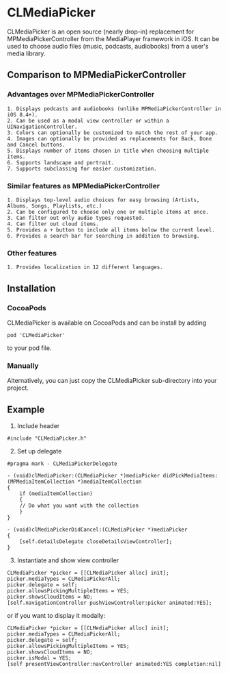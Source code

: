 # CLMediaPicker

CLMediaPicker is an open source (nearly drop-in) replacement for 
MPMediaPickerController from the MediaPlayer framework in iOS. It can 
be used to choose audio files (music, podcasts, audiobooks) from a 
user's media library.

## Comparison to MPMediaPickerController

### Advantages over MPMediaPickerController

    1. Displays podcasts and audiobooks (unlike MPMediaPickerController in iOS 8.4+).
    2. Can be used as a modal view controller or within a UINavigationController.
    3. Colors can optionally be customized to match the rest of your app.
    4. Images can optionally be provided as replacements for Back, Done and Cancel buttons.
    5. Displays number of items chosen in title when choosing multiple items.
    6. Supports landscape and portrait.
    7. Supports subclassing for easier customization.

### Similar features as MPMediaPickerController

    1. Displays top-level audio choices for easy browsing (Artists, Albums, Songs, Playlists, etc.)
    2. Can be configured to choose only one or multiple items at once.
    3. Can filter out only audio types requested.
    4. Can filter out cloud items.
    5. Provides a + button to include all items below the current level.
    6. Provides a search bar for searching in addition to browsing.

### Other features

    1. Provides localization in 12 different languages.

## Installation

### CocoaPods

CLMediaPicker is available on CocoaPods and can be install by adding
```
pod 'CLMediaPicker'
```
to your pod file.

### Manually

Alternatively, you can just copy the CLMediaPicker sub-directory into
your project.

## Example

1. Include header

```
#include "CLMediaPicker.h"
```
2. Set up delegate

```
#pragma mark - CLMediaPickerDelegate

- (void)clMediaPicker:(CLMediaPicker *)mediaPicker didPickMediaItems:(MPMediaItemCollection *)mediaItemCollection
{
    if (mediaItemCollection)
    {
	// Do what you want with the collection
    }
}

- (void)clMediaPickerDidCancel:(CLMediaPicker *)mediaPicker
{
    [self.detailsDelegate closeDetailsViewController];
}

```
3. Instantiate and show view controller

```
CLMediaPicker *picker = [[CLMediaPicker alloc] init];
picker.mediaTypes = CLMediaPickerAll;
picker.delegate = self;
picker.allowsPickingMultipleItems = YES;
picker.showsCloudItems = NO;
[self.navigationController pushViewController:picker animated:YES];
```

or if you want to display it modally:

```
CLMediaPicker *picker = [[CLMediaPicker alloc] init];
picker.mediaTypes = CLMediaPickerAll;
picker.delegate = self;
picker.allowsPickingMultipleItems = YES;
picker.showsCloudItems = NO;
picker.isModal = YES;
[self presentViewController:navController animated:YES completion:nil]
```

